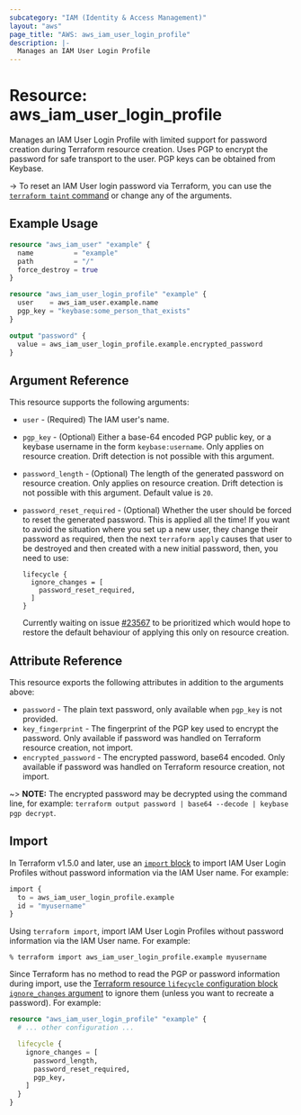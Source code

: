 ```yaml
---
subcategory: "IAM (Identity & Access Management)"
layout: "aws"
page_title: "AWS: aws_iam_user_login_profile"
description: |-
  Manages an IAM User Login Profile
---
```


# Resource: aws_iam_user_login_profile

Manages an IAM User Login Profile with limited support for password creation during Terraform resource creation. Uses PGP to encrypt the password for safe transport to the user. PGP keys can be obtained from Keybase.

-> To reset an IAM User login password via Terraform, you can use the [`terraform taint` command](https://www.terraform.io/docs/commands/taint.html) or change any of the arguments.

## Example Usage

```terraform
resource "aws_iam_user" "example" {
  name          = "example"
  path          = "/"
  force_destroy = true
}

resource "aws_iam_user_login_profile" "example" {
  user    = aws_iam_user.example.name
  pgp_key = "keybase:some_person_that_exists"
}

output "password" {
  value = aws_iam_user_login_profile.example.encrypted_password
}
```

## Argument Reference

This resource supports the following arguments:

* `user` - (Required) The IAM user's name.
* `pgp_key` - (Optional) Either a base-64 encoded PGP public key, or a keybase username in the form `keybase:username`. Only applies on resource creation. Drift detection is not possible with this argument.
* `password_length` - (Optional) The length of the generated password on resource creation. Only applies on resource creation. Drift detection is not possible with this argument. Default value is `20`.
* `password_reset_required` - (Optional) Whether the user should be forced to reset the generated password. This is applied all the time! If you want to avoid the situation where you set up a new user, they change their password as required, then the next `terraform apply` causes that user to be destroyed and then created with a new initial password, then, you need to use:

  ```
  lifecycle {
    ignore_changes = [
      password_reset_required,
    ]
  }
  ```

  Currently waiting on issue [#23567](https://github.com/hashicorp/terraform-provider-aws/issues/23567) to be prioritized which would hope to restore the default behaviour of applying this only on resource creation.

## Attribute Reference

This resource exports the following attributes in addition to the arguments above:

* `password` - The plain text password, only available when `pgp_key` is not provided.
* `key_fingerprint` - The fingerprint of the PGP key used to encrypt the password. Only available if password was handled on Terraform resource creation, not import.
* `encrypted_password` - The encrypted password, base64 encoded. Only available if password was handled on Terraform resource creation, not import.

~> **NOTE:** The encrypted password may be decrypted using the command line,
   for example: `terraform output password | base64 --decode | keybase pgp decrypt`.

## Import

In Terraform v1.5.0 and later, use an [`import` block](https://developer.hashicorp.com/terraform/language/import) to import IAM User Login Profiles without password information via the IAM User name. For example:

```terraform
import {
  to = aws_iam_user_login_profile.example
  id = "myusername"
}
```

Using `terraform import`, import IAM User Login Profiles without password information via the IAM User name. For example:

```console
% terraform import aws_iam_user_login_profile.example myusername
```

Since Terraform has no method to read the PGP or password information during import, use the [Terraform resource `lifecycle` configuration block `ignore_changes` argument](https://www.terraform.io/docs/configuration/meta-arguments/lifecycle.html#ignore_changes) to ignore them (unless you want to recreate a password). For example:

```terraform
resource "aws_iam_user_login_profile" "example" {
  # ... other configuration ...

  lifecycle {
    ignore_changes = [
      password_length,
      password_reset_required,
      pgp_key,
    ]
  }
}
```
